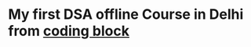 <h1>My first DSA offline Course in Delhi from  <a href="https://hack.codingblocks.com/app/users/345881" target="RGB(92, 225, 230)">coding block </a></h1>

